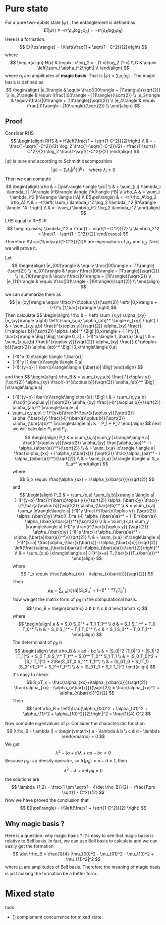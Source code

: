 # Pure state
For a pure two-qubits state $|\psi\rangle$ , the entanglement is defined as
$$
E\left( |\psi\rangle \right) \equiv -tr(\rho_A \log_2 \rho_A) = -tr(\rho_B \log_2 \rho_B)
$$
Here is a formation:
$$
E(|\psi\rangle) = H\left(\frac{1 + \sqrt{1 - C^2}}{2}\right)
$$
where
$$
\begin{align}
H(x) & \equiv -x\log_2 x - (1-x)\log_2 (1-x) \\
C & \equiv \left|\sum_i \alpha_i^2\right| \\
\end{align}
$$
where $\alpha_i$ are amplitudes of **magic basis**. That is $|\psi\rangle = \sum_i \alpha_i |e_i\rangle$ . The magic basis is defined as
$$
\begin{align}
|e_1\rangle & \equiv \frac{|00\rangle + |11\rangle}{\sqrt{2}} \\
|e_2\rangle & \equiv i\frac{|00\rangle - |11\rangle}{\sqrt{2}} \\
|e_3\rangle & \equiv i\frac{|01\rangle + |10\rangle}{\sqrt{2}} \\
|e_4\rangle & \equiv \frac{|01\rangle - |10\rangle}{\sqrt{2}} \\
\end{align}
$$
## Proof
Consider RHS
$$
\begin{align}
RHS & = H\left(\frac{1 + \sqrt{1-C^2}}{2}\right) \\
& = -\frac{1+\sqrt{1-C^2}}{2} \log_2 \frac{1+\sqrt{1-C^2}}{2} - \frac{1-\sqrt{1-C^2}}{2} \log_2 \frac{1-\sqrt{1-C^2}}{2}
\end{align}
$$

$|\psi\rangle$ is pure and according to Schmidt decomposition
$$
|\psi\rangle = \sum_i \lambda_i |i^A\rangle |i^B\rangle \quad \text{where } \lambda_i \geq 0
$$
Then we can compute
$$
\begin{align}
\rho & = |\psi\rangle \langle \psi| \\
& = \sum_{i,j} \lambda_i \lambda_j |i^A\rangle |i^B\rangle \langle j^A|\langle j^B| \\
\rho_A & = \sum_i \lambda_i^2 |i^A\rangle \langle i^A| \\
E(|\psi\rangle) & = -tr(\rho_A\log_2 \rho_A) \\
& = -tr\left( \sum_i \lambda_i^2 \log_2 \lambda_i^2 |i^A\rangle 
\langle i^A| \right) \\
& = -\sum_i \lambda_i^2 \log_2 \lambda_i^2
\end{align}
$$
LHS equal to RHS iff 
$$
\begin{cases}
\lambda_1^2 = \frac{1 + \sqrt{1 - C^2}}{2} \\
\lambda_2^2 = \frac{1 - \sqrt{1 - C^2}}{2}
\end{cases}
$$
Therefore $\frac{1\pm\sqrt{1-C^2}}{2}$ are eigenvalues of $\rho_A$ and $\rho_B$.
Next we will prove it.

Let 
$$
\begin{align}
|e_{00}\rangle & \equiv \frac{|00\rangle + |11\rangle}{\sqrt{2}} \\
|e_{01}\rangle & \equiv i\frac{|00\rangle - |11\rangle}{\sqrt{2}} \\
|e_{10}\rangle & \equiv i\frac{|01\rangle + |10\rangle}{\sqrt{2}} \\
|e_{11}\rangle & \equiv \frac{|01\rangle - |10\rangle}{\sqrt{2}} \\
\end{align}
$$
we can summarize them as
$$
|e_{xy}\rangle \equiv \frac{i^{x\oplus y}}{\sqrt{2}} \left( |0,x\rangle + (-1)^y |1,\bar{x}\rangle \right)
$$
Then calculate
$$
\begin{align}
\rho & = \left( \sum_{x,y} \alpha_{xy} |e_{xy}\rangle \right) \left( \sum_{a,b} \alpha_{ab}^* \langle e_{xy}|  \right) \\
& = \sum_{x,y,a,b} \frac{i^{x\oplus y}}{\sqrt{2}} \alpha_{xy} \frac{(-i)^{a\oplus b}}{\sqrt{2}} \alpha_{ab}^* \Big[ |0,x\rangle + (-1)^y |1, \bar{x}\rangle \Big] \Big[ \langle 0, a| + (-1)^b \langle 1, \bar{a} \Big] \\
& = \sum_{x,y,a,b} \frac{i^{x\oplus y}}{\sqrt{2}} \alpha_{xy} \frac{(-i)^{a\oplus b}}{\sqrt{2}} \alpha_{ab}^* \Big[ 
  |0,x\rangle\langle 0,a| 
+ (-1)^b |0,x\rangle \langle 1,\bar{a}|
+ (-1)^y |1,\bar{x}\rangle \langle 0,a|
+ (-1)^{y+b} |1,\bar{x}\rangle\langle 1,\bar{a}|
\Big] 
\end{align}
$$

and then
$$
\begin{align}
\rho_B
& = \sum_{x,y,a,b} \frac{i^{x\oplus y}}{\sqrt{2}} \alpha_{xy} \frac{(-i)^{a\oplus b}}{\sqrt{2}} \alpha_{ab}^* 
\Big[ 
  |x\rangle\langle a| 
+ (-1)^{y+b} |\bar{x}\rangle\langle\bar{a}|
\Big] \\
& = \sum_{x,y,a,b} \frac{i^{x\oplus y}}{\sqrt{2}} \alpha_{xy} \frac{(-i)^{a\oplus b}}{\sqrt{2}} \alpha_{ab}^* |x\rangle\langle a|
+ \sum_{x,y,a,b} (-1)^{y+b}\frac{i^{\bar{x}\oplus y}}{\sqrt{2}} \alpha_{\bar{x}y} \frac{(-i)^{\bar{a}\oplus b}}{\sqrt{2}} \alpha_{\bar{a}b}^* |x\rangle\langle a|\\
& = P_1 + P_2
\end{align}
$$
next we will calculate $P_1$ and $P_2$.
$$
\begin{align}
P_1 
& = \sum_{x,a}\sum_y |x\rangle\langle a| \frac{i^{x\oplus y}}{\sqrt{2}} \alpha_{xy} \frac{\alpha_{aa}^* - i \alpha_{a\bar{a}}^*}{\sqrt{2}} \\
& = \sum_{x,a} |x\rangle \langle a| \frac{\alpha_{xx} + i \alpha_{x\bar{x}}} {\sqrt{2}} \frac{\alpha_{aa}^* - i \alpha_{a\bar{a}}^*}{\sqrt{2}} \\
& = \sum_{x,a} |x\rangle \langle a| S_x S_a^*
\end{align}
$$
where
$$
S_x \equiv \frac{\alpha_{xx} + i \alpha_{x\bar{x}}}{\sqrt{2}}
$$
and
$$
\begin{align}
P_2
& = \sum_{x,a} \sum_{y,b}|x\rangle \langle a| (-1)^{y+b} \frac{i^{\bar{x}\oplus y}}{\sqrt{2}} \alpha_{\bar{x}y} \frac{(-i)^{\bar{a}\oplus b}}{\sqrt{2}} \alpha_{\bar{a}b}^* \\
& = \sum_{x,a} \sum_y |x\rangle\langle a| (-1)^y \frac{i^{\bar{x}\oplus y}} {\sqrt{2}} \alpha_{\bar{x}y} \frac{(-1)^a (-i) \alpha_{\bar{a}a}^* + (-1)^{\bar{a}} \alpha_{\bar{a}\bar{a}}^*}{\sqrt{2}} \\
& = \sum_{x,a} \sum_y |x\rangle\langle a| (-1)^y \frac{i^{\bar{x}\oplus y}} {\sqrt{2}} \alpha_{\bar{x}y} (-1)^a \frac{-i \alpha_{\bar{a}a}^* - \alpha_{\bar{a}\bar{a}}^*}{\sqrt{2}} \\
& = \sum_{x,a} |x\rangle\langle a| (-1)^{x+a} \frac{\alpha_{\bar{x}\bar{x}}-i \alpha_{\bar{x}x}}{\sqrt{2}} \left(\frac{\alpha_{\bar{a}\bar{a}}-i\alpha_{\bar{a}a}}{\sqrt{2}}\right)^* \\
& = \sum_{x,a} |x\rangle\langle a| (-1)^{x+a} T_{\bar{x}}T_{\bar{a}}^*
\end{align}
$$
where
$$
T_x \equiv \frac{\alpha_{xx} - i\alpha_{x\bar{x}}}{\sqrt{2}}
$$
Then
$$
\rho_B = \sum_{x,a} |x\rangle\langle a| \Big[ S_xS_a^* + (-1)^{x+a} T_\bar{x} T_\bar{a}^*\Big]
$$
Now we get the matrix form of $\rho_B$ in the computational basis.
$$
\rho_B = \begin{bmatrix}
a & b \\
c & d
\end{bmatrix}
$$
where
$$
\begin{align}
a & = S_0 S_0^* + T_1 T_1^* \\
d & = S_1 S_1 ^* + T_0 T_0^* \\
b & = S_0 S_1^* - T_1 T_0^* \\
c & = S_1 S_0^* - T_0 T_1^*
\end{align}
$$
The determinant of $\rho_B$ is
$$
\begin{align}
\det \rho_B 
& = ad - bc \\
& = |S_0|^2 |T_0|^0 + |S_1|^2 |T_1|^2 + S_0 T_0 S_1^* T_1^* + S_0^* T_0^* S_1 T_1 \\
& = |S_0 T_0|^2 + |S_1 T_1|^2 + 2\Re(S_0T_0 S_1^* T_1^*) \\
& = (S_0T_0 + S_1T_1)(S_0^*T_0^* + S_1^*T_1^*) \\
& = |S_0T_0 + S_1 T_1|^2
\end{align}
$$
It's easy to check
$$
S_xT_x = \frac{\alpha_{xx}+i\alpha_{x\bar{x}}}{\sqrt{2}} \frac{\alpha_{xx} - i\alpha_{x\bar{x}}}{\sqrt{2}} = \frac{\alpha_{xx}^2 + \alpha_{x\bar{x}}^2}{2}
$$
Then
$$
\det \rho_B = \left|\frac{\alpha_{00}^2 + \alpha_{01}^2 + \alpha_{11}^2 + \alpha_{10}^2}{2}\right|^2 = \frac{1}{4} C^2
$$

Now compute eigenvalues of $\rho$.
Consider the characteristic function
$$
|\rho_B - \lambda I| = \begin{vmatrix}
a - \lambda & b \\
c & d - \lambda
\end{vmatrix} = 0
$$
We get
$$
\lambda^2 - (a+d)\lambda + ad - bc = 0
$$
Because $\rho_B$ is a density operator, so $tr(\rho_B) = a+d = 1$, then
$$
\lambda^2 - \lambda + \det \rho_B = 0
$$
the solutions are
$$
\lambda_{1,2} = \frac{1 \pm \sqrt{1 - 4\det \rho_B}}{2} = \frac{1\pm \sqrt{1 - C^2}}{2}
$$
Now we have proved the conclusion that 
$$
E(|\psi\rangle) = H\left(\frac{1 + \sqrt{1-C^2}}{2} \right)
$$

## Why magic basis ?
Here is a question: why magic basis ?
It's easy to see that magic basis is relative to Bell basis.
In fact, we can use Bell basis to calculate and we can easily get the formation
$$
\det \rho_B = \frac{1}{4} |\mu_{00}^2 - \mu_{01}^2 - \mu_{10}^2 + \mu_{11}^2|^2
$$
where $\mu_{i}$ are amplitudes of Bell basis.
Therefore the meaning of magic basis is just making the formation be a better form.

# Mixed state

todo

- [] complement concurrence for mixed state.